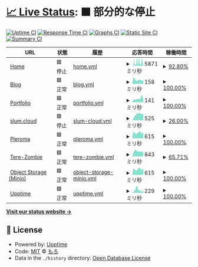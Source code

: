 # [📈 Live Status](https://status.m0r016.net): <!--live status--> **🟧 部分的な停止**

[![Uptime CI](https://github.com/m0r016/status/workflows/Uptime%20CI/badge.svg)](https://github.com/m0r016/status/actions?query=workflow%3A%22Uptime+CI%22)
[![Response Time CI](https://github.com/m0r016/status/workflows/Response%20Time%20CI/badge.svg)](https://github.com/m0r016/status/actions?query=workflow%3A%22Response+Time+CI%22)
[![Graphs CI](https://github.com/m0r016/status/workflows/Graphs%20CI/badge.svg)](https://github.com/m0r016/status/actions?query=workflow%3A%22Graphs+CI%22)
[![Static Site CI](https://github.com/m0r016/status/workflows/Static%20Site%20CI/badge.svg)](https://github.com/m0r016/status/actions?query=workflow%3A%22Static+Site+CI%22)
[![Summary CI](https://github.com/m0r016/status/workflows/Summary%20CI/badge.svg)](https://github.com/m0r016/status/actions?query=workflow%3A%22Summary+CI%22)

<!--start: status pages-->
<!-- This summary is generated by Upptime (https://github.com/upptime/upptime) -->
<!-- Do not edit this manually, your changes will be overwritten -->
<!-- prettier-ignore -->
| URL | 状態 | 履歴 | 応答時間 | 稼働時間 |
| --- | ------ | ------- | ------------- | ------ |
| <img alt="" src="https://github.com/m0r016/svg/blob/0cc9ccafc47167b10ecf98eb148e76e74b0e2b3d/home-solid.svg" height="13"> [Home](https://www.m0r016.net) | 🟥 停止 | [home.yml](https://github.com/m0r016/status/commits/HEAD/history/home.yml) | <details><summary><img alt="応答時間グラフ" src="./graphs/home/response-time-week.png" height="20"> 5871ミリ秒</summary><br><a href="https://status.m0r016.net/history/home"><img alt="応答時間 1281" src="https://img.shields.io/endpoint?url=https%3A%2F%2Fraw.githubusercontent.com%2Fm0r016%2Fstatus%2FHEAD%2Fapi%2Fhome%2Fresponse-time.json"></a><br><a href="https://status.m0r016.net/history/home"><img alt="24時間 応答時間 6099" src="https://img.shields.io/endpoint?url=https%3A%2F%2Fraw.githubusercontent.com%2Fm0r016%2Fstatus%2FHEAD%2Fapi%2Fhome%2Fresponse-time-day.json"></a><br><a href="https://status.m0r016.net/history/home"><img alt="7日 応答時間 5871" src="https://img.shields.io/endpoint?url=https%3A%2F%2Fraw.githubusercontent.com%2Fm0r016%2Fstatus%2FHEAD%2Fapi%2Fhome%2Fresponse-time-week.json"></a><br><a href="https://status.m0r016.net/history/home"><img alt="30日 応答時間 4136" src="https://img.shields.io/endpoint?url=https%3A%2F%2Fraw.githubusercontent.com%2Fm0r016%2Fstatus%2FHEAD%2Fapi%2Fhome%2Fresponse-time-month.json"></a><br><a href="https://status.m0r016.net/history/home"><img alt="1年 応答時間 1281" src="https://img.shields.io/endpoint?url=https%3A%2F%2Fraw.githubusercontent.com%2Fm0r016%2Fstatus%2FHEAD%2Fapi%2Fhome%2Fresponse-time-year.json"></a></details> | <details><summary><a href="https://status.m0r016.net/history/home">92.80%</a></summary><a href="https://status.m0r016.net/history/home"><img alt="稼働時間 99.83%" src="https://img.shields.io/endpoint?url=https%3A%2F%2Fraw.githubusercontent.com%2Fm0r016%2Fstatus%2FHEAD%2Fapi%2Fhome%2Fuptime.json"></a><br><a href="https://status.m0r016.net/history/home"><img alt="24時間の稼働時間 70.36%" src="https://img.shields.io/endpoint?url=https%3A%2F%2Fraw.githubusercontent.com%2Fm0r016%2Fstatus%2FHEAD%2Fapi%2Fhome%2Fuptime-day.json"></a><br><a href="https://status.m0r016.net/history/home"><img alt="7日間の稼働時間 92.80%" src="https://img.shields.io/endpoint?url=https%3A%2F%2Fraw.githubusercontent.com%2Fm0r016%2Fstatus%2FHEAD%2Fapi%2Fhome%2Fuptime-week.json"></a><br><a href="https://status.m0r016.net/history/home"><img alt="30日の稼働時間 98.34%" src="https://img.shields.io/endpoint?url=https%3A%2F%2Fraw.githubusercontent.com%2Fm0r016%2Fstatus%2FHEAD%2Fapi%2Fhome%2Fuptime-month.json"></a><br><a href="https://status.m0r016.net/history/home"><img alt="1年の稼働時間 99.83%" src="https://img.shields.io/endpoint?url=https%3A%2F%2Fraw.githubusercontent.com%2Fm0r016%2Fstatus%2FHEAD%2Fapi%2Fhome%2Fuptime-year.json"></a></details>
| <img alt="" src="https://github.com/m0r016/svg/blob/0cc9ccafc47167b10ecf98eb148e76e74b0e2b3d/blog-solid.svg" height="13"> [Blog](https://blog.m0r016.net) | 🟩 正常 | [blog.yml](https://github.com/m0r016/status/commits/HEAD/history/blog.yml) | <details><summary><img alt="応答時間グラフ" src="./graphs/blog/response-time-week.png" height="20"> 158ミリ秒</summary><br><a href="https://status.m0r016.net/history/blog"><img alt="応答時間 166" src="https://img.shields.io/endpoint?url=https%3A%2F%2Fraw.githubusercontent.com%2Fm0r016%2Fstatus%2FHEAD%2Fapi%2Fblog%2Fresponse-time.json"></a><br><a href="https://status.m0r016.net/history/blog"><img alt="24時間 応答時間 150" src="https://img.shields.io/endpoint?url=https%3A%2F%2Fraw.githubusercontent.com%2Fm0r016%2Fstatus%2FHEAD%2Fapi%2Fblog%2Fresponse-time-day.json"></a><br><a href="https://status.m0r016.net/history/blog"><img alt="7日 応答時間 158" src="https://img.shields.io/endpoint?url=https%3A%2F%2Fraw.githubusercontent.com%2Fm0r016%2Fstatus%2FHEAD%2Fapi%2Fblog%2Fresponse-time-week.json"></a><br><a href="https://status.m0r016.net/history/blog"><img alt="30日 応答時間 160" src="https://img.shields.io/endpoint?url=https%3A%2F%2Fraw.githubusercontent.com%2Fm0r016%2Fstatus%2FHEAD%2Fapi%2Fblog%2Fresponse-time-month.json"></a><br><a href="https://status.m0r016.net/history/blog"><img alt="1年 応答時間 166" src="https://img.shields.io/endpoint?url=https%3A%2F%2Fraw.githubusercontent.com%2Fm0r016%2Fstatus%2FHEAD%2Fapi%2Fblog%2Fresponse-time-year.json"></a></details> | <details><summary><a href="https://status.m0r016.net/history/blog">100.00%</a></summary><a href="https://status.m0r016.net/history/blog"><img alt="稼働時間 99.99%" src="https://img.shields.io/endpoint?url=https%3A%2F%2Fraw.githubusercontent.com%2Fm0r016%2Fstatus%2FHEAD%2Fapi%2Fblog%2Fuptime.json"></a><br><a href="https://status.m0r016.net/history/blog"><img alt="24時間の稼働時間 100.00%" src="https://img.shields.io/endpoint?url=https%3A%2F%2Fraw.githubusercontent.com%2Fm0r016%2Fstatus%2FHEAD%2Fapi%2Fblog%2Fuptime-day.json"></a><br><a href="https://status.m0r016.net/history/blog"><img alt="7日間の稼働時間 100.00%" src="https://img.shields.io/endpoint?url=https%3A%2F%2Fraw.githubusercontent.com%2Fm0r016%2Fstatus%2FHEAD%2Fapi%2Fblog%2Fuptime-week.json"></a><br><a href="https://status.m0r016.net/history/blog"><img alt="30日の稼働時間 100.00%" src="https://img.shields.io/endpoint?url=https%3A%2F%2Fraw.githubusercontent.com%2Fm0r016%2Fstatus%2FHEAD%2Fapi%2Fblog%2Fuptime-month.json"></a><br><a href="https://status.m0r016.net/history/blog"><img alt="1年の稼働時間 99.99%" src="https://img.shields.io/endpoint?url=https%3A%2F%2Fraw.githubusercontent.com%2Fm0r016%2Fstatus%2FHEAD%2Fapi%2Fblog%2Fuptime-year.json"></a></details>
| <img alt="" src="https://github.com/m0r016/svg/blob/0cc9ccafc47167b10ecf98eb148e76e74b0e2b3d/pager-solid.svg" height="13"> [Portfolio](https://identity.m0r016.net) | 🟩 正常 | [portfolio.yml](https://github.com/m0r016/status/commits/HEAD/history/portfolio.yml) | <details><summary><img alt="応答時間グラフ" src="./graphs/portfolio/response-time-week.png" height="20"> 141ミリ秒</summary><br><a href="https://status.m0r016.net/history/portfolio"><img alt="応答時間 235" src="https://img.shields.io/endpoint?url=https%3A%2F%2Fraw.githubusercontent.com%2Fm0r016%2Fstatus%2FHEAD%2Fapi%2Fportfolio%2Fresponse-time.json"></a><br><a href="https://status.m0r016.net/history/portfolio"><img alt="24時間 応答時間 116" src="https://img.shields.io/endpoint?url=https%3A%2F%2Fraw.githubusercontent.com%2Fm0r016%2Fstatus%2FHEAD%2Fapi%2Fportfolio%2Fresponse-time-day.json"></a><br><a href="https://status.m0r016.net/history/portfolio"><img alt="7日 応答時間 141" src="https://img.shields.io/endpoint?url=https%3A%2F%2Fraw.githubusercontent.com%2Fm0r016%2Fstatus%2FHEAD%2Fapi%2Fportfolio%2Fresponse-time-week.json"></a><br><a href="https://status.m0r016.net/history/portfolio"><img alt="30日 応答時間 113" src="https://img.shields.io/endpoint?url=https%3A%2F%2Fraw.githubusercontent.com%2Fm0r016%2Fstatus%2FHEAD%2Fapi%2Fportfolio%2Fresponse-time-month.json"></a><br><a href="https://status.m0r016.net/history/portfolio"><img alt="1年 応答時間 235" src="https://img.shields.io/endpoint?url=https%3A%2F%2Fraw.githubusercontent.com%2Fm0r016%2Fstatus%2FHEAD%2Fapi%2Fportfolio%2Fresponse-time-year.json"></a></details> | <details><summary><a href="https://status.m0r016.net/history/portfolio">100.00%</a></summary><a href="https://status.m0r016.net/history/portfolio"><img alt="稼働時間 99.97%" src="https://img.shields.io/endpoint?url=https%3A%2F%2Fraw.githubusercontent.com%2Fm0r016%2Fstatus%2FHEAD%2Fapi%2Fportfolio%2Fuptime.json"></a><br><a href="https://status.m0r016.net/history/portfolio"><img alt="24時間の稼働時間 100.00%" src="https://img.shields.io/endpoint?url=https%3A%2F%2Fraw.githubusercontent.com%2Fm0r016%2Fstatus%2FHEAD%2Fapi%2Fportfolio%2Fuptime-day.json"></a><br><a href="https://status.m0r016.net/history/portfolio"><img alt="7日間の稼働時間 100.00%" src="https://img.shields.io/endpoint?url=https%3A%2F%2Fraw.githubusercontent.com%2Fm0r016%2Fstatus%2FHEAD%2Fapi%2Fportfolio%2Fuptime-week.json"></a><br><a href="https://status.m0r016.net/history/portfolio"><img alt="30日の稼働時間 100.00%" src="https://img.shields.io/endpoint?url=https%3A%2F%2Fraw.githubusercontent.com%2Fm0r016%2Fstatus%2FHEAD%2Fapi%2Fportfolio%2Fuptime-month.json"></a><br><a href="https://status.m0r016.net/history/portfolio"><img alt="1年の稼働時間 99.97%" src="https://img.shields.io/endpoint?url=https%3A%2F%2Fraw.githubusercontent.com%2Fm0r016%2Fstatus%2FHEAD%2Fapi%2Fportfolio%2Fuptime-year.json"></a></details>
| <img alt="" src="https://github.com/m0r016/svg/blob/0cc9ccafc47167b10ecf98eb148e76e74b0e2b3d/mastodon-brands.svg" height="13"> [slum.cloud](https://slum.cloud) | 🟥 停止 | [slum-cloud.yml](https://github.com/m0r016/status/commits/HEAD/history/slum-cloud.yml) | <details><summary><img alt="応答時間グラフ" src="./graphs/slum-cloud/response-time-week.png" height="20"> 525ミリ秒</summary><br><a href="https://status.m0r016.net/history/slum-cloud"><img alt="応答時間 582" src="https://img.shields.io/endpoint?url=https%3A%2F%2Fraw.githubusercontent.com%2Fm0r016%2Fstatus%2FHEAD%2Fapi%2Fslum-cloud%2Fresponse-time.json"></a><br><a href="https://status.m0r016.net/history/slum-cloud"><img alt="24時間 応答時間 0" src="https://img.shields.io/endpoint?url=https%3A%2F%2Fraw.githubusercontent.com%2Fm0r016%2Fstatus%2FHEAD%2Fapi%2Fslum-cloud%2Fresponse-time-day.json"></a><br><a href="https://status.m0r016.net/history/slum-cloud"><img alt="7日 応答時間 525" src="https://img.shields.io/endpoint?url=https%3A%2F%2Fraw.githubusercontent.com%2Fm0r016%2Fstatus%2FHEAD%2Fapi%2Fslum-cloud%2Fresponse-time-week.json"></a><br><a href="https://status.m0r016.net/history/slum-cloud"><img alt="30日 応答時間 570" src="https://img.shields.io/endpoint?url=https%3A%2F%2Fraw.githubusercontent.com%2Fm0r016%2Fstatus%2FHEAD%2Fapi%2Fslum-cloud%2Fresponse-time-month.json"></a><br><a href="https://status.m0r016.net/history/slum-cloud"><img alt="1年 応答時間 582" src="https://img.shields.io/endpoint?url=https%3A%2F%2Fraw.githubusercontent.com%2Fm0r016%2Fstatus%2FHEAD%2Fapi%2Fslum-cloud%2Fresponse-time-year.json"></a></details> | <details><summary><a href="https://status.m0r016.net/history/slum-cloud">26.00%</a></summary><a href="https://status.m0r016.net/history/slum-cloud"><img alt="稼働時間 97.36%" src="https://img.shields.io/endpoint?url=https%3A%2F%2Fraw.githubusercontent.com%2Fm0r016%2Fstatus%2FHEAD%2Fapi%2Fslum-cloud%2Fuptime.json"></a><br><a href="https://status.m0r016.net/history/slum-cloud"><img alt="24時間の稼働時間 0.00%" src="https://img.shields.io/endpoint?url=https%3A%2F%2Fraw.githubusercontent.com%2Fm0r016%2Fstatus%2FHEAD%2Fapi%2Fslum-cloud%2Fuptime-day.json"></a><br><a href="https://status.m0r016.net/history/slum-cloud"><img alt="7日間の稼働時間 26.00%" src="https://img.shields.io/endpoint?url=https%3A%2F%2Fraw.githubusercontent.com%2Fm0r016%2Fstatus%2FHEAD%2Fapi%2Fslum-cloud%2Fuptime-week.json"></a><br><a href="https://status.m0r016.net/history/slum-cloud"><img alt="30日の稼働時間 82.92%" src="https://img.shields.io/endpoint?url=https%3A%2F%2Fraw.githubusercontent.com%2Fm0r016%2Fstatus%2FHEAD%2Fapi%2Fslum-cloud%2Fuptime-month.json"></a><br><a href="https://status.m0r016.net/history/slum-cloud"><img alt="1年の稼働時間 97.36%" src="https://img.shields.io/endpoint?url=https%3A%2F%2Fraw.githubusercontent.com%2Fm0r016%2Fstatus%2FHEAD%2Fapi%2Fslum-cloud%2Fuptime-year.json"></a></details>
| <img alt="" src="https://github.com/m0r016/svg/blob/0cc9ccafc47167b10ecf98eb148e76e74b0e2b3d/pleroma.svg" height="13"> [Pleroma](https://wut.m0r016.net) | 🟩 正常 | [pleroma.yml](https://github.com/m0r016/status/commits/HEAD/history/pleroma.yml) | <details><summary><img alt="応答時間グラフ" src="./graphs/pleroma/response-time-week.png" height="20"> 615ミリ秒</summary><br><a href="https://status.m0r016.net/history/pleroma"><img alt="応答時間 689" src="https://img.shields.io/endpoint?url=https%3A%2F%2Fraw.githubusercontent.com%2Fm0r016%2Fstatus%2FHEAD%2Fapi%2Fpleroma%2Fresponse-time.json"></a><br><a href="https://status.m0r016.net/history/pleroma"><img alt="24時間 応答時間 677" src="https://img.shields.io/endpoint?url=https%3A%2F%2Fraw.githubusercontent.com%2Fm0r016%2Fstatus%2FHEAD%2Fapi%2Fpleroma%2Fresponse-time-day.json"></a><br><a href="https://status.m0r016.net/history/pleroma"><img alt="7日 応答時間 615" src="https://img.shields.io/endpoint?url=https%3A%2F%2Fraw.githubusercontent.com%2Fm0r016%2Fstatus%2FHEAD%2Fapi%2Fpleroma%2Fresponse-time-week.json"></a><br><a href="https://status.m0r016.net/history/pleroma"><img alt="30日 応答時間 752" src="https://img.shields.io/endpoint?url=https%3A%2F%2Fraw.githubusercontent.com%2Fm0r016%2Fstatus%2FHEAD%2Fapi%2Fpleroma%2Fresponse-time-month.json"></a><br><a href="https://status.m0r016.net/history/pleroma"><img alt="1年 応答時間 689" src="https://img.shields.io/endpoint?url=https%3A%2F%2Fraw.githubusercontent.com%2Fm0r016%2Fstatus%2FHEAD%2Fapi%2Fpleroma%2Fresponse-time-year.json"></a></details> | <details><summary><a href="https://status.m0r016.net/history/pleroma">100.00%</a></summary><a href="https://status.m0r016.net/history/pleroma"><img alt="稼働時間 96.73%" src="https://img.shields.io/endpoint?url=https%3A%2F%2Fraw.githubusercontent.com%2Fm0r016%2Fstatus%2FHEAD%2Fapi%2Fpleroma%2Fuptime.json"></a><br><a href="https://status.m0r016.net/history/pleroma"><img alt="24時間の稼働時間 100.00%" src="https://img.shields.io/endpoint?url=https%3A%2F%2Fraw.githubusercontent.com%2Fm0r016%2Fstatus%2FHEAD%2Fapi%2Fpleroma%2Fuptime-day.json"></a><br><a href="https://status.m0r016.net/history/pleroma"><img alt="7日間の稼働時間 100.00%" src="https://img.shields.io/endpoint?url=https%3A%2F%2Fraw.githubusercontent.com%2Fm0r016%2Fstatus%2FHEAD%2Fapi%2Fpleroma%2Fuptime-week.json"></a><br><a href="https://status.m0r016.net/history/pleroma"><img alt="30日の稼働時間 98.51%" src="https://img.shields.io/endpoint?url=https%3A%2F%2Fraw.githubusercontent.com%2Fm0r016%2Fstatus%2FHEAD%2Fapi%2Fpleroma%2Fuptime-month.json"></a><br><a href="https://status.m0r016.net/history/pleroma"><img alt="1年の稼働時間 96.73%" src="https://img.shields.io/endpoint?url=https%3A%2F%2Fraw.githubusercontent.com%2Fm0r016%2Fstatus%2FHEAD%2Fapi%2Fpleroma%2Fuptime-year.json"></a></details>
| <img alt="" src="https://github.com/m0r016/svg/blob/0cc9ccafc47167b10ecf98eb148e76e74b0e2b3d/mastodon-brands.svg" height="13"> [Tere-Zombie](https://mstdn.tentere.net) | 🟩 正常 | [tere-zombie.yml](https://github.com/m0r016/status/commits/HEAD/history/tere-zombie.yml) | <details><summary><img alt="応答時間グラフ" src="./graphs/tere-zombie/response-time-week.png" height="20"> 843ミリ秒</summary><br><a href="https://status.m0r016.net/history/tere-zombie"><img alt="応答時間 1048" src="https://img.shields.io/endpoint?url=https%3A%2F%2Fraw.githubusercontent.com%2Fm0r016%2Fstatus%2FHEAD%2Fapi%2Ftere-zombie%2Fresponse-time.json"></a><br><a href="https://status.m0r016.net/history/tere-zombie"><img alt="24時間 応答時間 928" src="https://img.shields.io/endpoint?url=https%3A%2F%2Fraw.githubusercontent.com%2Fm0r016%2Fstatus%2FHEAD%2Fapi%2Ftere-zombie%2Fresponse-time-day.json"></a><br><a href="https://status.m0r016.net/history/tere-zombie"><img alt="7日 応答時間 843" src="https://img.shields.io/endpoint?url=https%3A%2F%2Fraw.githubusercontent.com%2Fm0r016%2Fstatus%2FHEAD%2Fapi%2Ftere-zombie%2Fresponse-time-week.json"></a><br><a href="https://status.m0r016.net/history/tere-zombie"><img alt="30日 応答時間 816" src="https://img.shields.io/endpoint?url=https%3A%2F%2Fraw.githubusercontent.com%2Fm0r016%2Fstatus%2FHEAD%2Fapi%2Ftere-zombie%2Fresponse-time-month.json"></a><br><a href="https://status.m0r016.net/history/tere-zombie"><img alt="1年 応答時間 1048" src="https://img.shields.io/endpoint?url=https%3A%2F%2Fraw.githubusercontent.com%2Fm0r016%2Fstatus%2FHEAD%2Fapi%2Ftere-zombie%2Fresponse-time-year.json"></a></details> | <details><summary><a href="https://status.m0r016.net/history/tere-zombie">65.71%</a></summary><a href="https://status.m0r016.net/history/tere-zombie"><img alt="稼働時間 98.89%" src="https://img.shields.io/endpoint?url=https%3A%2F%2Fraw.githubusercontent.com%2Fm0r016%2Fstatus%2FHEAD%2Fapi%2Ftere-zombie%2Fuptime.json"></a><br><a href="https://status.m0r016.net/history/tere-zombie"><img alt="24時間の稼働時間 58.48%" src="https://img.shields.io/endpoint?url=https%3A%2F%2Fraw.githubusercontent.com%2Fm0r016%2Fstatus%2FHEAD%2Fapi%2Ftere-zombie%2Fuptime-day.json"></a><br><a href="https://status.m0r016.net/history/tere-zombie"><img alt="7日間の稼働時間 65.71%" src="https://img.shields.io/endpoint?url=https%3A%2F%2Fraw.githubusercontent.com%2Fm0r016%2Fstatus%2FHEAD%2Fapi%2Ftere-zombie%2Fuptime-week.json"></a><br><a href="https://status.m0r016.net/history/tere-zombie"><img alt="30日の稼働時間 92.11%" src="https://img.shields.io/endpoint?url=https%3A%2F%2Fraw.githubusercontent.com%2Fm0r016%2Fstatus%2FHEAD%2Fapi%2Ftere-zombie%2Fuptime-month.json"></a><br><a href="https://status.m0r016.net/history/tere-zombie"><img alt="1年の稼働時間 98.89%" src="https://img.shields.io/endpoint?url=https%3A%2F%2Fraw.githubusercontent.com%2Fm0r016%2Fstatus%2FHEAD%2Fapi%2Ftere-zombie%2Fuptime-year.json"></a></details>
| <img alt="" src="https://github.com/m0r016/svg/blob/67311a060c987a274cb419f98a19069bdf29a133/MINIO_Bird.png" height="13"> [Object Storage (Minio)](https://s3-console.m0r016.net) | 🟩 正常 | [object-storage-minio.yml](https://github.com/m0r016/status/commits/HEAD/history/object-storage-minio.yml) | <details><summary><img alt="応答時間グラフ" src="./graphs/object-storage-minio/response-time-week.png" height="20"> 615ミリ秒</summary><br><a href="https://status.m0r016.net/history/object-storage-minio"><img alt="応答時間 712" src="https://img.shields.io/endpoint?url=https%3A%2F%2Fraw.githubusercontent.com%2Fm0r016%2Fstatus%2FHEAD%2Fapi%2Fobject-storage-minio%2Fresponse-time.json"></a><br><a href="https://status.m0r016.net/history/object-storage-minio"><img alt="24時間 応答時間 722" src="https://img.shields.io/endpoint?url=https%3A%2F%2Fraw.githubusercontent.com%2Fm0r016%2Fstatus%2FHEAD%2Fapi%2Fobject-storage-minio%2Fresponse-time-day.json"></a><br><a href="https://status.m0r016.net/history/object-storage-minio"><img alt="7日 応答時間 615" src="https://img.shields.io/endpoint?url=https%3A%2F%2Fraw.githubusercontent.com%2Fm0r016%2Fstatus%2FHEAD%2Fapi%2Fobject-storage-minio%2Fresponse-time-week.json"></a><br><a href="https://status.m0r016.net/history/object-storage-minio"><img alt="30日 応答時間 625" src="https://img.shields.io/endpoint?url=https%3A%2F%2Fraw.githubusercontent.com%2Fm0r016%2Fstatus%2FHEAD%2Fapi%2Fobject-storage-minio%2Fresponse-time-month.json"></a><br><a href="https://status.m0r016.net/history/object-storage-minio"><img alt="1年 応答時間 712" src="https://img.shields.io/endpoint?url=https%3A%2F%2Fraw.githubusercontent.com%2Fm0r016%2Fstatus%2FHEAD%2Fapi%2Fobject-storage-minio%2Fresponse-time-year.json"></a></details> | <details><summary><a href="https://status.m0r016.net/history/object-storage-minio">100.00%</a></summary><a href="https://status.m0r016.net/history/object-storage-minio"><img alt="稼働時間 99.24%" src="https://img.shields.io/endpoint?url=https%3A%2F%2Fraw.githubusercontent.com%2Fm0r016%2Fstatus%2FHEAD%2Fapi%2Fobject-storage-minio%2Fuptime.json"></a><br><a href="https://status.m0r016.net/history/object-storage-minio"><img alt="24時間の稼働時間 100.00%" src="https://img.shields.io/endpoint?url=https%3A%2F%2Fraw.githubusercontent.com%2Fm0r016%2Fstatus%2FHEAD%2Fapi%2Fobject-storage-minio%2Fuptime-day.json"></a><br><a href="https://status.m0r016.net/history/object-storage-minio"><img alt="7日間の稼働時間 100.00%" src="https://img.shields.io/endpoint?url=https%3A%2F%2Fraw.githubusercontent.com%2Fm0r016%2Fstatus%2FHEAD%2Fapi%2Fobject-storage-minio%2Fuptime-week.json"></a><br><a href="https://status.m0r016.net/history/object-storage-minio"><img alt="30日の稼働時間 99.92%" src="https://img.shields.io/endpoint?url=https%3A%2F%2Fraw.githubusercontent.com%2Fm0r016%2Fstatus%2FHEAD%2Fapi%2Fobject-storage-minio%2Fuptime-month.json"></a><br><a href="https://status.m0r016.net/history/object-storage-minio"><img alt="1年の稼働時間 99.24%" src="https://img.shields.io/endpoint?url=https%3A%2F%2Fraw.githubusercontent.com%2Fm0r016%2Fstatus%2FHEAD%2Fapi%2Fobject-storage-minio%2Fuptime-year.json"></a></details>
| <img alt="" src="https://github.com/m0r016/svg/blob/ed5dc73f06cb9d91be590ac3c9943047b2974eaa/upptime.svg" height="13"> [Upptime](https://status.m0r016.net) | 🟩 正常 | [upptime.yml](https://github.com/m0r016/status/commits/HEAD/history/upptime.yml) | <details><summary><img alt="応答時間グラフ" src="./graphs/upptime/response-time-week.png" height="20"> 229ミリ秒</summary><br><a href="https://status.m0r016.net/history/upptime"><img alt="応答時間 183" src="https://img.shields.io/endpoint?url=https%3A%2F%2Fraw.githubusercontent.com%2Fm0r016%2Fstatus%2FHEAD%2Fapi%2Fupptime%2Fresponse-time.json"></a><br><a href="https://status.m0r016.net/history/upptime"><img alt="24時間 応答時間 160" src="https://img.shields.io/endpoint?url=https%3A%2F%2Fraw.githubusercontent.com%2Fm0r016%2Fstatus%2FHEAD%2Fapi%2Fupptime%2Fresponse-time-day.json"></a><br><a href="https://status.m0r016.net/history/upptime"><img alt="7日 応答時間 229" src="https://img.shields.io/endpoint?url=https%3A%2F%2Fraw.githubusercontent.com%2Fm0r016%2Fstatus%2FHEAD%2Fapi%2Fupptime%2Fresponse-time-week.json"></a><br><a href="https://status.m0r016.net/history/upptime"><img alt="30日 応答時間 187" src="https://img.shields.io/endpoint?url=https%3A%2F%2Fraw.githubusercontent.com%2Fm0r016%2Fstatus%2FHEAD%2Fapi%2Fupptime%2Fresponse-time-month.json"></a><br><a href="https://status.m0r016.net/history/upptime"><img alt="1年 応答時間 183" src="https://img.shields.io/endpoint?url=https%3A%2F%2Fraw.githubusercontent.com%2Fm0r016%2Fstatus%2FHEAD%2Fapi%2Fupptime%2Fresponse-time-year.json"></a></details> | <details><summary><a href="https://status.m0r016.net/history/upptime">100.00%</a></summary><a href="https://status.m0r016.net/history/upptime"><img alt="稼働時間 99.70%" src="https://img.shields.io/endpoint?url=https%3A%2F%2Fraw.githubusercontent.com%2Fm0r016%2Fstatus%2FHEAD%2Fapi%2Fupptime%2Fuptime.json"></a><br><a href="https://status.m0r016.net/history/upptime"><img alt="24時間の稼働時間 100.00%" src="https://img.shields.io/endpoint?url=https%3A%2F%2Fraw.githubusercontent.com%2Fm0r016%2Fstatus%2FHEAD%2Fapi%2Fupptime%2Fuptime-day.json"></a><br><a href="https://status.m0r016.net/history/upptime"><img alt="7日間の稼働時間 100.00%" src="https://img.shields.io/endpoint?url=https%3A%2F%2Fraw.githubusercontent.com%2Fm0r016%2Fstatus%2FHEAD%2Fapi%2Fupptime%2Fuptime-week.json"></a><br><a href="https://status.m0r016.net/history/upptime"><img alt="30日の稼働時間 100.00%" src="https://img.shields.io/endpoint?url=https%3A%2F%2Fraw.githubusercontent.com%2Fm0r016%2Fstatus%2FHEAD%2Fapi%2Fupptime%2Fuptime-month.json"></a><br><a href="https://status.m0r016.net/history/upptime"><img alt="1年の稼働時間 99.70%" src="https://img.shields.io/endpoint?url=https%3A%2F%2Fraw.githubusercontent.com%2Fm0r016%2Fstatus%2FHEAD%2Fapi%2Fupptime%2Fuptime-year.json"></a></details>

<!--end: status pages-->

[**Visit our status website →**](https://status.m0r016.net)

## 📄 License

- Powered by: [Upptime](https://github.com/upptime/upptime)
- Code: [MIT](./LICENSE) © [もろ](https://www.m0r016.net)
- Data in the `./history` directory: [Open Database License](https://opendatacommons.org/licenses/odbl/1-0/)
